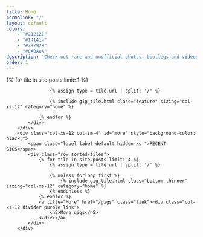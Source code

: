 ```yaml
---
title: Home
permalink: "/"
layout: default
colors: 
    - "#212121"
    - "#141414"
    - "#292929"
    - "#0A0A0A"
description: "Check out rare and unofficial photos, bootlegs and videos of gigs in Dunedin from 2014 until now!"
order: 1
---
```


<div id="gigs" >
    <div class="container-fluid gigs">
        <div class="row">
            <div class="col-xs-12 col-sm-8">
                <div class="row sorted-tiles">
                {% for tile in site.posts limit: 1 %}

                    {% assign type = tile.url | split: '/' %}

                    {% include gig_tile.html class="feature" sizing="col-xs-12" category="home" %}
                    
                {% endfor %}
            </div>
        </div>
        <div class="col-xs-12 col-sm-4" id="more" style="background-color: black;">
            <span class="label label-default hidden-xs ">RECENT GIGS</span>
            <div class="row sorted-tiles">
                {% for tile in site.posts limit: 4 %}
                    {% assign type = tile.url | split: '/' %}

                    {% unless forloop.first %}
                        {% include gig_tile.html class="bottom thinner" sizing="col-xs-12" category="home" %}
                    {% endunless %}
                {% endfor %}
                <a title="More" href="/gigs" class="link"><div class="col-xs-12 divider purple link">
                    <h5>More gigs</h5>
                </div></a>
            </div>
        </div>
</div>

